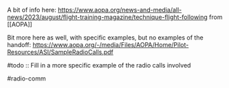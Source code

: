 A bit of info here: https://www.aopa.org/news-and-media/all-news/2023/august/flight-training-magazine/technique-flight-following from [[AOPA]]

Bit more here as well, with specific examples, but no examples of the handoff: https://www.aopa.org/-/media/Files/AOPA/Home/Pilot-Resources/ASI/SampleRadioCalls.pdf

#todo :: Fill in a more specific example of the radio calls involved

#radio-comm